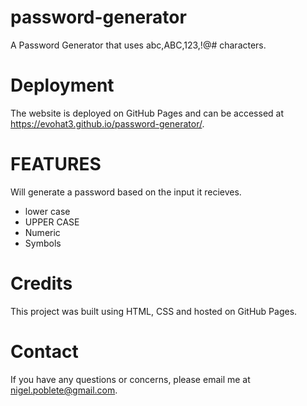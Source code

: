 # password-generator

A Password Generator that uses abc,ABC,123,!@# characters.

# Deployment
The website is deployed on GitHub Pages and can be accessed at https://evohat3.github.io/password-generator/.

# FEATURES
Will generate a password based on the input it recieves.

*  lower case
*  UPPER CASE
*  Numeric
*  Symbols

# Credits
This project was built using HTML, CSS and hosted on GitHub Pages.

# Contact
If you have any questions or concerns, please email me at nigel.poblete@gmail.com.
